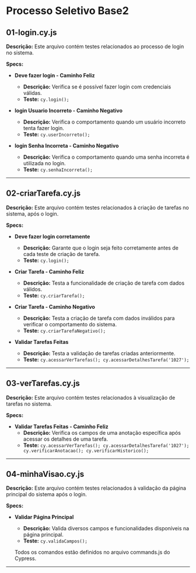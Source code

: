 # Processo Seletivo Base2

## 01-login.cy.js

**Descrição:**
Este arquivo contém testes relacionados ao processo de login no sistema.

**Specs:**

- **Deve fazer login - Caminho Feliz**
  - **Descrição:** Verifica se é possível fazer login com credenciais válidas.
  - **Teste:** `cy.login();`

- **login Usuario Incorreto - Caminho Negativo**
  - **Descrição:** Verifica o comportamento quando um usuário incorreto tenta fazer login.
  - **Teste:** `cy.userIncorreto();`

- **login Senha Incorreta - Caminho Negativo**
  - **Descrição:** Verifica o comportamento quando uma senha incorreta é utilizada no login.
  - **Teste:** `cy.senhaIncorreta();`

---

## 02-criarTarefa.cy.js

**Descrição:**
Este arquivo contém testes relacionados à criação de tarefas no sistema, após o login.

**Specs:**

- **Deve fazer login corretamente**
  - **Descrição:** Garante que o login seja feito corretamente antes de cada teste de criação de tarefa.
  - **Teste:** `cy.login();`

- **Criar Tarefa - Caminho Feliz**
  - **Descrição:** Testa a funcionalidade de criação de tarefa com dados válidos.
  - **Teste:** `cy.criarTarefa();`

- **Criar Tarefa - Caminho Negativo**
  - **Descrição:** Testa a criação de tarefa com dados inválidos para verificar o comportamento do sistema.
  - **Teste:** `cy.criarTarefaNegativo();`

- **Validar Tarefas Feitas**
  - **Descrição:** Testa a validação de tarefas criadas anteriormente.
  - **Teste:** `cy.acessarVerTarefas(); cy.acessarDetalhesTarefa('1027');`

---

## 03-verTarefas.cy.js

**Descrição:**
Este arquivo contém testes relacionados à visualização de tarefas no sistema.

**Specs:**

- **Validar Tarefas Feitas - Caminho Feliz**
  - **Descrição:** Verifica os campos de uma anotação específica após acessar os detalhes de uma tarefa.
  - **Teste:** `cy.acessarVerTarefas(); cy.acessarDetalhesTarefa('1027'); cy.verificarAnotacao(); cy.verificarHistorico();`

---

## 04-minhaVisao.cy.js

**Descrição:**
Este arquivo contém testes relacionados à validação da página principal do sistema após o login.

**Specs:**

- **Validar Página Principal**
  - **Descrição:** Valida diversos campos e funcionalidades disponíveis na página principal.
  - **Teste:** `cy.validaCampos();`


  Todos os comandos estão definidos no arquivo commands.js do Cypress.

---
